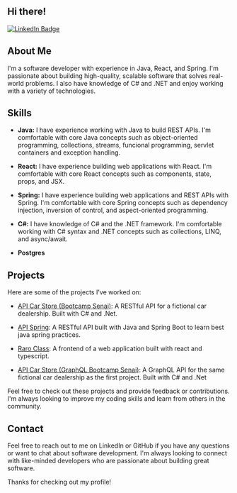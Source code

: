 
## Hi there! 

[![LinkedIn Badge](https://img.shields.io/badge/LinkedIn-Eduardo%20Borges%20Gonçalves-blue?logo=linkedin)](https://www.linkedin.com/in/eduardo-borges-goncalves/)

## About Me

I'm a software developer with experience in Java, React, and Spring. I'm passionate about building high-quality, scalable software that solves real-world problems. I also have knowledge of C# and .NET and enjoy working with a variety of technologies.

## Skills

- **Java:** I have experience working with Java to build REST APIs. I'm comfortable with core Java concepts such as object-oriented programming, collections, streams, funcional programming, servlet containers and exception handling.

- **React:** I have experience building web applications with React. I'm comfortable with core React concepts such as components, state, props, and JSX.

- **Spring:** I have experience building web applications and REST APIs with Spring. I'm comfortable with core Spring concepts such as dependency injection, inversion of control, and aspect-oriented programming.

- **C#:** I have knowledge of C# and the .NET framework. I'm comfortable working with C# syntax and .NET concepts such as collections, LINQ, and async/await.

- **Postgres** 

## Projects

Here are some of the projects I've worked on:

- [API Car Store (Bootcamp Senai)](https://github.com/eduardo-borges-goncalves/API-Car-Store-Bootcamp-Senai): A RESTful API for a fictional car dealership. Built with C# and .Net.

- [API Spring](https://github.com/eduardo-borges-goncalves/api-spring): A RESTful API built with Java and Spring Boot to learn best java spring practices.

- [Raro Class](https://github.com/eduardo-borges-goncalves/Raro-Class): A frontend of a web application built with react and typescript.

- [API Car Store (GraphQL Bootcamp Senai)](https://github.com/eduardo-borges-goncalves/Api-Car-Store-GraphQL-Bootcamp-Senai): A GraphQL API for the same fictional car dealership as the first project. Built with C# and .Net

Feel free to check out these projects and provide feedback or contributions. I'm always looking to improve my coding skills and learn from others in the community.

## Contact

Feel free to reach out to me on LinkedIn or GitHub if you have any questions or want to chat about software development. I'm always looking to connect with like-minded developers who are passionate about building great software.

Thanks for checking out my profile!
